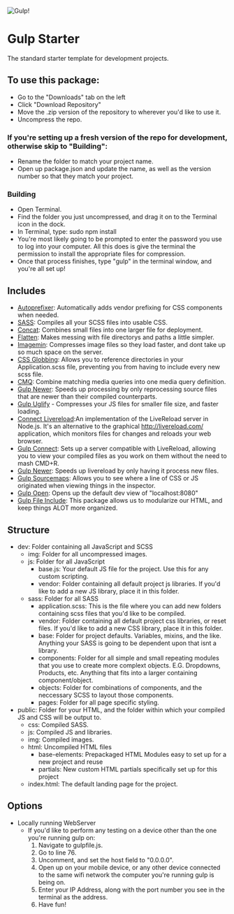 ![Gulp!](https://lh3.googleusercontent.com/AkzvBqgkM0U2OCC0uIrlE96MKA3M1FSvTKyerFy8fllGtC81amn7eQYo7nqVGlOzw51Va3TSWgh5ga_w4IVIW1cv4vj5MqN-HWUl6ptEMLZeBxWT6FEjONDDX52JfyX3pRiYTTtlHEpxHAn3y_3a3Loh32VMK_FCdUmukFx9pNCLFMrGlhq6DW_AD_Z5e5Rj1HPCh_AuvQOnXCHl8ykCOcN1zEqWkz40CFnzd8tyKq0ebN8dVxcvFViR-Iqm8VNHTYs9xQs1a1w7pWVc5SkbCsNf9KJh_lE3X5DEZ82Y8V3LguIXYkTrNATooXUzOB6idB8FOoPcmJQqJbtdrbw3LbRz9mNQ1ZxoJ3vWpazM7z_hzaxRFJqjts_8C47EN9D2WPj8IYrAND8GJeuGJ_H3q3xaJJO_e1WOBO9DhoH0tjk3Ottj6LLjEcNCa1ysGgFr6SaKCw18PHd1PlblY4PyWZ1PZWxiMfxGRttgb4UGw5IYmuOVeEFVNrHIW_3P1kuurPUxwc8Rq96uvSS8zCsRsAKhLgkiSwNnWs4FwmjedlW8bZif6DVLhAGxV0EejzaquSZb=w1600-h400-no)
# Gulp Starter
The standard starter template for development projects.

## To use this package:
- Go to the "Downloads" tab on the left
- Click "Download Repository"
- Move the .zip version of the repository to wherever you'd like to use it.
- Uncompress the repo.

### If you're setting up a fresh version of the repo for development, otherwise skip to "Building":
- Rename the folder to match your project name.
- Open up package.json and update the name, as well as the version number so that they match your project.

### Building
- Open Terminal.
- Find the folder you just uncompressed, and drag it on to the Terminal icon in the dock.
- In Terminal, type: sudo npm install
- You're most likely going to be prompted to enter the password you use to log into your computer. All this does is give the terminal the permission to install the appropriate files for compression.
- Once that process finishes, type "gulp" in the terminal window, and you're all set up!


## Includes
- [Autoprefixer](https://www.npmjs.com/package/gulp-autoprefixer): Automatically adds vendor prefixing for CSS components when needed.
- [SASS](https://www.npmjs.com/package/gulp-sass): Compiles all your SCSS files into usable CSS.
- [Concat](https://www.npmjs.com/package/gulp-concat): Combines small files into one larger file for deployment.
- [Flatten](https://www.npmjs.com/package/gulp-flatten): Makes messing with file directorys and paths a little simpler.
- [Imagemin](https://www.npmjs.com/package/gulp-imagemin): Compresses image files so they load faster, and dont take up so much space on the server.
- [CSS Globbing](https://www.npmjs.com/package/gulp-css-globbing): Allows you to reference directories in your Application.scss file, preventing you from having to include every new scss file.
- [CMQ](https://www.npmjs.com/package/gulp-combine-media-queries): Combine matching media queries into one media query definition.
- [Gulp Newer](https://www.npmjs.com/package/gulp-newer): Speeds up processing by only reprocessing source files that are newer than their compiled counterparts.
- [Gulp Uglify](https://www.npmjs.com/package/gulp-uglify) - Compresses your JS files for smaller file size, and faster loading.
- [Connect Livereload](https://www.npmjs.com/package/connect-livereload):An implementation of the LiveReload server in Node.js. It's an alternative to the graphical http://livereload.com/ application, which monitors files for changes and reloads your web browser.
- [Gulp Connect](https://www.npmjs.com/package/gulp-connect): Sets up a server compatible with LiveReload, allowing you to view your compiled files as you work on them without the need to mash CMD+R.
- [Gulp Newer](https://www.npmjs.com/package/gulp-newer): Speeds up livereload by only having it process new files.
- [Gulp Sourcemaps](https://www.npmjs.com/package/gulp-sourcemaps): Allows you to see where a line of CSS or JS originated when viewing things in the inspector.
- [Gulp Open](https://www.npmjs.com/package/gulp-open): Opens up the default dev view of "localhost:8080"
- [Gulp File Include](https://www.npmjs.com/package/gulp-file-include): This package allows us to modularize our HTML, and keep things ALOT more organized.

## Structure
- dev: Folder containing all JavaScript and SCSS
  - img: Folder for all uncompressed images.
  - js: Folder for all JavaScript
    - base.js: Your default JS file for the project. Use this for any custom scripting.
    - vendor: Folder containing all default project js libraries. If you'd like to add a new JS library, place it in this folder.
  - sass: Folder for all SASS
    - application.scss: This is the file where you can add new folders containing scss files that you'd like to be compiled.
    - vendor: Folder containing all default project css libraries, or reset files. If you'd like to add a new CSS library, place it in this folder.
    - base: Folder for project defaults. Variables, mixins, and the like. Anything your SASS is going to be dependent upon that isnt a library.
    - components: Folder for all simple and small repeating modules that you use to create more complext objects. E.G. Dropdowns, Products, etc. Anything that fits into a larger containing component/object.
    - objects: Folder for combinations of components, and the neccessary SCSS to layout those components.
    - pages: Folder for all page specific styling.
- public: Folder for your HTML, and the folder within which your compiled JS and CSS will be output to.
  - css: Compiled SASS.
  - js: Compiled JS and libraries.
  - img: Compiled images.
  - html: Uncompiled HTML files
    - base-elements: Prepackaged HTML Modules easy to set up for a new project and reuse
    - partials: New custom HTML partials specifically set up for this project
  - index.html: The default landing page for the project.

## Options
- Locally running WebServer
  - If you'd like to perform any testing on a device other than the one you're running gulp on:
    1. Navigate to gulpfile.js.
    2. Go to line 76.
    3. Uncomment, and set the host field to "0.0.0.0".
    4. Open up on your mobile device, or any other device connected to the same wifi network the computer you're running gulp is being on.
    5. Enter your IP Address, along with the port number you see in the terminal as the address.
    6. Have fun!
